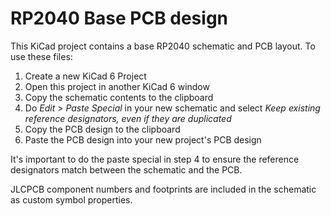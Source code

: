 # RP2040 Base PCB design

This KiCad project contains a base RP2040 schematic and PCB layout. To use these files:

1. Create a new KiCad 6 Project
2. Open this project in another KiCad 6 window
3. Copy the schematic contents to the clipboard
4. Do _Edit_ > _Paste Special_ in your new schematic and select _Keep existing reference designators, even if they are duplicated_
5. Copy the PCB design to the clipboard
6. Paste the PCB design into your new project's PCB design

It's important to do the paste special in step 4 to ensure the reference designators match between the schematic and the PCB.

JLCPCB component numbers and footprints are included in the schematic as custom symbol properties.
